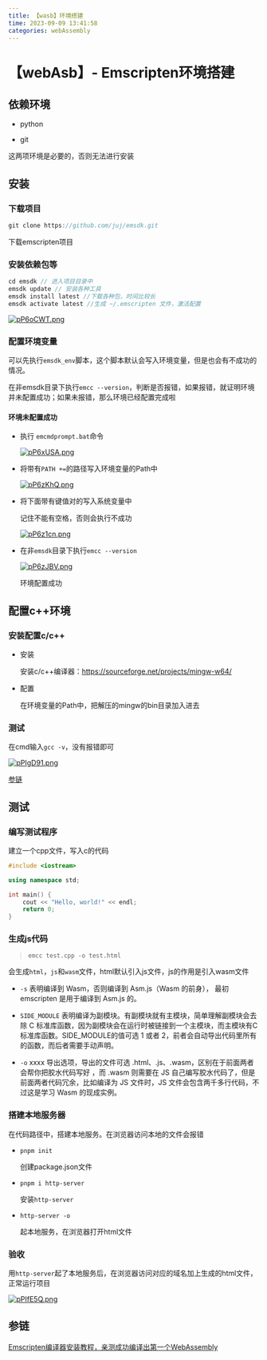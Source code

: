 ```yaml
---
title: 【wasb】环境搭建
time: 2023-09-09 13:41:58
categories: webAssembly
---
```

# 【webAsb】- Emscripten环境搭建

## 依赖环境

- python

- git

这两项环境是必要的，否则无法进行安装

## 安装

### 下载项目

``` js
git clone https://github.com/juj/emsdk.git
```
下载emscripten项目

### 安装依赖包等

``` js
cd emsdk // 进入项目目录中
emsdk update // 安装各种工具
emsdk install latest //下载各种包，时间比较长
emsdk activate latest //生成 ~/.emscripten 文件，激活配置
```

[![pP6oCWT.png](https://s1.ax1x.com/2023/09/09/pP6oCWT.png)](https://imgse.com/i/pP6oCWT)

### 配置环境变量

可以先执行`emsdk_env`脚本，这个脚本默认会写入环境变量，但是也会有不成功的情况。

在非emsdk目录下执行`emcc --version`，判断是否报错，如果报错，就证明环境并未配置成功；如果未报错，那么环境已经配置完成啦

#### 环境未配置成功

- 执行 `emcmdprompt.bat`命令

  [![pP6xUSA.png](https://s1.ax1x.com/2023/09/09/pP6xUSA.png)](https://imgse.com/i/pP6xUSA)

- 将带有`PATH +=`的路径写入环境变量的Path中

  [![pP6zKhQ.png](https://s1.ax1x.com/2023/09/09/pP6zKhQ.png)](https://imgse.com/i/pP6zKhQ)

- 将下面带有键值对的写入系统变量中

  记住不能有空格，否则会执行不成功

  [![pP6z1cn.png](https://s1.ax1x.com/2023/09/09/pP6z1cn.png)](https://imgse.com/i/pP6z1cn)

- 在非`emsdk`目录下执行`emcc --version`

  [![pP6zJBV.png](https://s1.ax1x.com/2023/09/09/pP6zJBV.png)](https://imgse.com/i/pP6zJBV)

  环境配置成功

## 配置c++环境

### 安装配置c/c++

- 安装

  安装c/c++编译器：https://sourceforge.net/projects/mingw-w64/

- 配置

  在环境变量的Path中，把解压的mingw的bin目录加入进去

### 测试

在cmd输入`gcc -v`，没有报错即可

[![pPIgD91.png](https://z1.ax1x.com/2023/09/21/pPIgD91.png)](https://imgse.com/i/pPIgD91)

[参链](https://blog.csdn.net/weixin_43180456/article/details/126374156)

## 测试

### 编写测试程序

建立一个cpp文件，写入c的代码

``` c++
#include <iostream>

using namespace std;

int main() {
    cout << "Hello, world!" << endl;
    return 0;
}
```

### 生成js代码

> `emcc test.cpp -o test.html`

会生成`html`，`js`和`wasm`文件，html默认引入js文件，js的作用是引入wasm文件

 - `-s` 表明编译到 Wasm，否则编译到 Asm.js（Wasm 的前身）， 最初 emscripten 是用于编译到 Asm.js 的。

 - `SIDE_MODULE` 表明编译为副模块。有副模块就有主模块，简单理解副模块会去除 C 标准库函数，因为副模块会在运行时被链接到一个主模块，而主模块有C标准库函数。SIDE_MODULE的值可选 1 或者 2，前者会自动导出代码里所有的函数，而后者需要手动声明。

 - `-o` xxxx 导出选项，导出的文件可选 .html、.js、.wasm，区别在于前面两者会帮你把胶水代码写好 ，而 .wasm 则需要在 JS 自己编写胶水代码了，但是前面两者代码冗余，比如编译为 JS 文件时，JS 文件会包含两千多行代码，不过这是学习 Wasm 的现成实例。

### 搭建本地服务器

在代码路径中，搭建本地服务。在浏览器访问本地的文件会报错

- `pnpm init`

  创建package.json文件
  
- `pnpm i http-server`

  安装`http-server`

- `http-server -o`

  起本地服务，在浏览器打开html文件
  
### 验收

用`http-server`起了本地服务后，在浏览器访问对应的域名加上生成的html文件，正常运行项目

[![pPIfE5Q.png](https://z1.ax1x.com/2023/09/21/pPIfE5Q.png)](https://imgse.com/i/pPIfE5Q)

## 参链

[Emscripten编译器安装教程，亲测成功编译出第一个WebAssembly](http://www.taodudu.cc/news/show-5750307.html?action=onClick)